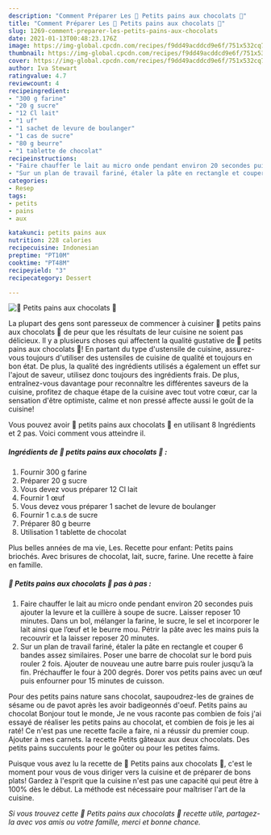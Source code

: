 ```yaml
---
description: "Comment Préparer Les 🍫 Petits pains aux chocolats 🍫"
title: "Comment Préparer Les 🍫 Petits pains aux chocolats 🍫"
slug: 1269-comment-preparer-les-petits-pains-aux-chocolats
date: 2021-01-13T00:48:23.176Z
image: https://img-global.cpcdn.com/recipes/f9dd49acddcd9e6f/751x532cq70/🍫-petits-pains-aux-chocolats-🍫-photo-principale-de-la-recette.jpg
thumbnail: https://img-global.cpcdn.com/recipes/f9dd49acddcd9e6f/751x532cq70/🍫-petits-pains-aux-chocolats-🍫-photo-principale-de-la-recette.jpg
cover: https://img-global.cpcdn.com/recipes/f9dd49acddcd9e6f/751x532cq70/🍫-petits-pains-aux-chocolats-🍫-photo-principale-de-la-recette.jpg
author: Iva Stewart
ratingvalue: 4.7
reviewcount: 4
recipeingredient:
- "300 g farine"
- "20 g sucre"
- "12 Cl lait"
- "1 uf"
- "1 sachet de levure de boulanger"
- "1 cas de sucre"
- "80 g beurre"
- "1 tablette de chocolat"
recipeinstructions:
- "Faire chauffer le lait au micro onde pendant environ 20 secondes puis ajouter la levure et la cuillère à soupe de sucre. Laisser reposer 10 minutes. Dans un bol, mélanger la farine, le sucre, le sel et incorporer le lait ainsi que l’œuf et le beurre mou. Pétrir la pâte avec les mains puis la recouvrir et la laisser reposer 20 minutes."
- "Sur un plan de travail fariné, étaler la pâte en rectangle et couper 6 bandes assez similaires. Poser une barre de chocolat sur le bord puis rouler 2 fois. Ajouter de nouveau une autre barre puis rouler jusqu’à la fin. Préchauffer le four à 200 degrés. Dorer vos petits pains avec un œuf puis enfourner pour 15 minutes de cuisson."
categories:
- Resep
tags:
- petits
- pains
- aux

katakunci: petits pains aux 
nutrition: 228 calories
recipecuisine: Indonesian
preptime: "PT10M"
cooktime: "PT48M"
recipeyield: "3"
recipecategory: Dessert

---
```



![🍫 Petits pains aux chocolats 🍫](https://img-global.cpcdn.com/recipes/f9dd49acddcd9e6f/751x532cq70/🍫-petits-pains-aux-chocolats-🍫-photo-principale-de-la-recette.jpg)

La plupart des gens sont paresseux de commencer à cuisiner 🍫 petits pains aux chocolats 🍫 de peur que les résultats de leur cuisine ne soient pas délicieux. Il y a plusieurs choses qui affectent la qualité gustative de 🍫 petits pains aux chocolats 🍫! En partant du type d'ustensile de cuisine, assurez-vous toujours d'utiliser des ustensiles de cuisine de qualité et toujours en bon état. De plus, la qualité des ingrédients utilisés a également un effet sur l'ajout de saveur, utilisez donc toujours des ingrédients frais. De plus, entraînez-vous davantage pour reconnaître les différentes saveurs de la cuisine, profitez de chaque étape de la cuisine avec tout votre cœur, car la sensation d'être optimiste, calme et non pressé affecte aussi le goût de la cuisine!

<!--inarticleads1-->

Vous pouvez avoir 🍫 petits pains aux chocolats 🍫 en utilisant 8 Ingrédients et 2 pas. Voici comment vous atteindre il.

##### Ingrédients de 🍫 petits pains aux chocolats 🍫 :

1. Fournir 300 g farine
1. Préparer 20 g sucre
1. Vous devez vous préparer 12 Cl lait
1. Fournir 1 œuf
1. Vous devez vous préparer 1 sachet de levure de boulanger
1. Fournir 1 c.a.s de sucre
1. Préparer 80 g beurre
1. Utilisation 1 tablette de chocolat


Plus belles années de ma vie, Les. Recette pour enfant: Petits pains briochés. Avec brisures de chocolat, lait, sucre, farine. Une recette à faire en famille. 

<!--inarticleads2-->

##### 🍫 Petits pains aux chocolats 🍫 pas à pas :

1. Faire chauffer le lait au micro onde pendant environ 20 secondes puis ajouter la levure et la cuillère à soupe de sucre. Laisser reposer 10 minutes. Dans un bol, mélanger la farine, le sucre, le sel et incorporer le lait ainsi que l’œuf et le beurre mou. Pétrir la pâte avec les mains puis la recouvrir et la laisser reposer 20 minutes.
1. Sur un plan de travail fariné, étaler la pâte en rectangle et couper 6 bandes assez similaires. Poser une barre de chocolat sur le bord puis rouler 2 fois. Ajouter de nouveau une autre barre puis rouler jusqu’à la fin. Préchauffer le four à 200 degrés. Dorer vos petits pains avec un œuf puis enfourner pour 15 minutes de cuisson.


Pour des petits pains nature sans chocolat, saupoudrez-les de graines de sésame ou de pavot après les avoir badigeonnés d&#39;oeuf. Petits pains au chocolat Bonjour tout le monde, Je ne vous raconte pas combien de fois j&#39;ai essayé de réaliser les petits pains au chocolat, et combien de fois je les ai raté! Ce n&#39;est pas une recette facile a faire, ni a réussir du premier coup. Ajouter à mes carnets. la recette Petits gâteaux aux deux chocolats. Des petits pains succulents pour le goûter ou pour les petites faims. 

<!--inarticleads1-->

<p>
Puisque vous avez lu la recette de 🍫 Petits pains aux chocolats 🍫, c'est le moment pour vous de vous diriger vers la cuisine et de préparer de bons plats! Gardez à l'esprit que la cuisine n'est pas une capacité qui peut être à 100% dès le début. La méthode est nécessaire pour maîtriser l'art de la cuisine.
</p>

<p>
<i>Si vous trouvez cette 🍫 Petits pains aux chocolats 🍫 recette utile, partagez-la avec vos amis ou votre famille, merci et bonne chance.</i>
</p>
